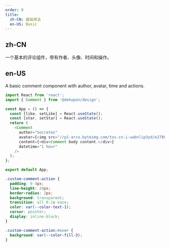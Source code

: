 ```yaml
---
order: 0
title:
  zh-CN: 基础用法
  en-US: Basic
---
```


## zh-CN

一个基本的评论组件，带有作者、头像、时间和操作。

##  en-US

A basic comment component with author, avatar, time and actions.

```js
import React from 'react';
import { Comment } from '@dekopon/design';

const App = () => {
  const [like, setLike] = React.useState();
  const [star, setStar] = React.useState();
  return (
    <Comment
      author="Socrates"
      avatar={<img src="//p1-arco.byteimg.com/tos-cn-i-uwbnlip3yd/e278888093bef8910e829486fb45dd69.png"/>}
      content={<div>Comment body content.</div>}
      datetime="1 hour"
    />
  );
};

export default App;
```

```css
.custom-comment-action {
  padding: 0 4px;
  line-height: 24px;
  border-radius: 2px;
  background: transparent;
  transition: all 0.1s ease;
  color: var(--color-text-1);
  cursor: pointer;
  display: inline-block;
}

.custom-comment-action:hover {
  background: var(--color-fill-3);
}
```
